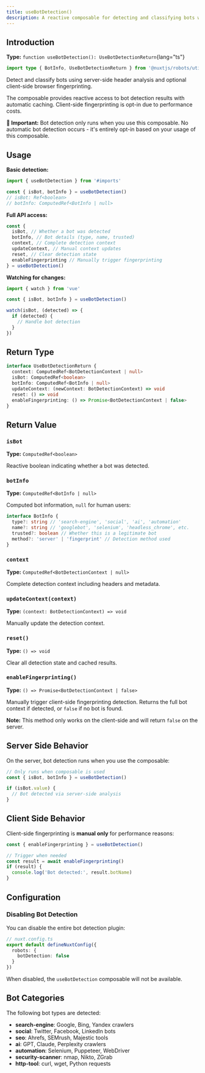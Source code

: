 ```yaml
---
title: useBotDetection()
description: A reactive composable for detecting and classifying bots with optional client-side fingerprinting.
---
```


## Introduction

**Type:** `function useBotDetection(): UseBotDetectionReturn`{lang="ts"}

```ts
import type { BotInfo, UseBotDetectionReturn } from '@nuxtjs/robots/util'
```

Detect and classify bots using server-side header analysis and optional client-side browser fingerprinting.

The composable provides reactive access to bot detection results with automatic caching. Client-side fingerprinting is opt-in due to performance costs.

**🔔 Important:** Bot detection only runs when you use this composable. No automatic bot detection occurs - it's entirely opt-in based on your usage of this composable.

## Usage

**Basic detection:**

```ts
import { useBotDetection } from '#imports'

const { isBot, botInfo } = useBotDetection()
// isBot: Ref<boolean>
// botInfo: ComputedRef<BotInfo | null>
```

**Full API access:**

```ts
const {
  isBot, // Whether a bot was detected
  botInfo, // Bot details (type, name, trusted)
  context, // Complete detection context
  updateContext, // Manual context updates
  reset, // Clear detection state
  enableFingerprinting // Manually trigger fingerprinting
} = useBotDetection()
```

**Watching for changes:**

```ts
import { watch } from 'vue'

const { isBot, botInfo } = useBotDetection()

watch(isBot, (detected) => {
  if (detected) {
    // Handle bot detection
  }
})
```

## Return Type

```ts
interface UseBotDetectionReturn {
  context: ComputedRef<BotDetectionContext | null>
  isBot: ComputedRef<boolean>
  botInfo: ComputedRef<BotInfo | null>
  updateContext: (newContext: BotDetectionContext) => void
  reset: () => void
  enableFingerprinting: () => Promise<BotDetectionContext | false>
}
```

## Return Value

### `isBot`

**Type:** `ComputedRef<boolean>`

Reactive boolean indicating whether a bot was detected.

### `botInfo`

**Type:** `ComputedRef<BotInfo | null>`

Computed bot information, `null` for human users:

```ts
interface BotInfo {
  type?: string // 'search-engine', 'social', 'ai', 'automation'
  name?: string // 'googlebot', 'selenium', 'headless_chrome', etc.
  trusted?: boolean // Whether this is a legitimate bot
  method?: 'server' | 'fingerprint' // Detection method used
}
```

### `context`

**Type:** `ComputedRef<BotDetectionContext | null>`

Complete detection context including headers and metadata.

### `updateContext(context)`

**Type:** `(context: BotDetectionContext) => void`

Manually update the detection context.

### `reset()`

**Type:** `() => void`

Clear all detection state and cached results.

### `enableFingerprinting()`

**Type:** `() => Promise<BotDetectionContext | false>`

Manually trigger client-side fingerprinting detection. Returns the full bot context if detected, or `false` if no bot is found.

**Note:** This method only works on the client-side and will return `false` on the server.

## Server Side Behavior

On the server, bot detection runs when you use the composable:

```ts
// Only runs when composable is used
const { isBot, botInfo } = useBotDetection()

if (isBot.value) {
  // Bot detected via server-side analysis
}
```

## Client Side Behavior

Client-side fingerprinting is **manual only** for performance reasons:

```ts
const { enableFingerprinting } = useBotDetection()

// Trigger when needed
const result = await enableFingerprinting()
if (result) {
  console.log('Bot detected:', result.botName)
}
```

## Configuration

### Disabling Bot Detection

You can disable the entire bot detection plugin:

```ts
// nuxt.config.ts
export default defineNuxtConfig({
  robots: {
    botDetection: false
  }
})
```

When disabled, the `useBotDetection` composable will not be available.

## Bot Categories

The following bot types are detected:

- **search-engine**: Google, Bing, Yandex crawlers
- **social**: Twitter, Facebook, LinkedIn bots
- **seo**: Ahrefs, SEMrush, Majestic tools
- **ai**: GPT, Claude, Perplexity crawlers
- **automation**: Selenium, Puppeteer, WebDriver
- **security-scanner**: nmap, Nikto, ZGrab
- **http-tool**: curl, wget, Python requests

